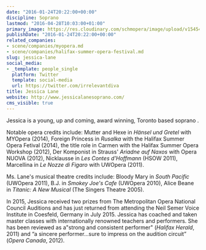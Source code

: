 ```yaml
---
date: "2016-01-24T20:22:00+00:00"
discipline: Soprano
lastmod: "2016-04-28T10:03:00+01:00"
primary_image: https://res.cloudinary.com/schmopera/image/upload/v1545409169/media/webhook-uploads/1461834218204/2016-04-28---Jessica-Lane.jpg.jpg
publishDate: "2016-01-24T20:22:00+00:00"
related_companies:
- scene/companies/myopera.md
- scene/companies/halifax-summer-opera-festival.md
slug: jessica-lane
social_media:
- _template: people_single
  platform: Twitter
  template: social-media
  url: https://twitter.com/irrelevantdiva
title: Jessica Lane
website: http://www.jessicalanesoprano.com/
cms_visible: true
---
```


Jessica is a young, up and coming, award winning, Toronto based soprano .
 
Notable opera credits include: Mutter and Hexe in *Hänsel und Gretel* with MYOpera (2014), Foreign Princess in *Rusalka* with the Halifax Summer Opera Fetival (2014), the title role in Carmen with the Halifax Summer Opera Workshop (2012), Der Komponist in Strauss' *Ariadne auf Naxos* with Opera NUOVA (2012), Nicklausse in *Les Contes d'Hoffmann* (HSOW 2011), Marcellina in *Le Nozze di Figaro* with UWOpera (2011).
 
Ms. Lane's musical theatre credits include: Bloody Mary in *South Pacific* (UWOpera 2011), B.J. in *Smokey Joe's Cafe* (UWOpera 2010), Alice Beane in *Titanic: A New Musical* (The Singers Theatre 2005).

In 2015, Jessica received two prizes from The Metropolitan Opera National Council Auditions and has just returned from attending the Neil Semer Voice Institute in Coesfeld, Germany in July 2015. Jessica has coached and taken master classes with internationally renowned teachers and performers. She has been reviewed as a"strong and consistent performer" (*Halifax Herald*, 2011) and “a sincere performer...sure to impress on the audition circuit” (*Opera Canada*, 2012).
